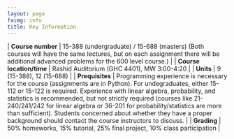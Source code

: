 ```yaml
---
layout: page
faimg: info
title: Key Information
---
```


| **Course number**         | 15-388 (undergraduate) / 15-688 (masters) (Both courses will have the same lectures, but on each assignment there will be additional advanced problems for the 600 level course.) |
| **Course location/time**  |  Rashid Auditorium (GHC 4401), MW 3:00-4:20 |
| **Units**                 | 9 (15-388), 12 (15-688) |
| **Prequisites**           | Programming experience is necessary for the course (assignments are in Python). For undegraduates, either 15-112 or 15-122 is required. Experience with linear algebra, probability, and statistics is recommended, but not strictly required (courses like 21-240/241/242 for linear algebra or 36-201 for probability/statistics are more than sufficient). Students concerned about whether they have a proper background should contact the course instructors to discuss. |
| **Grading**               | 50% homeworks, 15% tutorial, 25% final project, 10% class participation |
